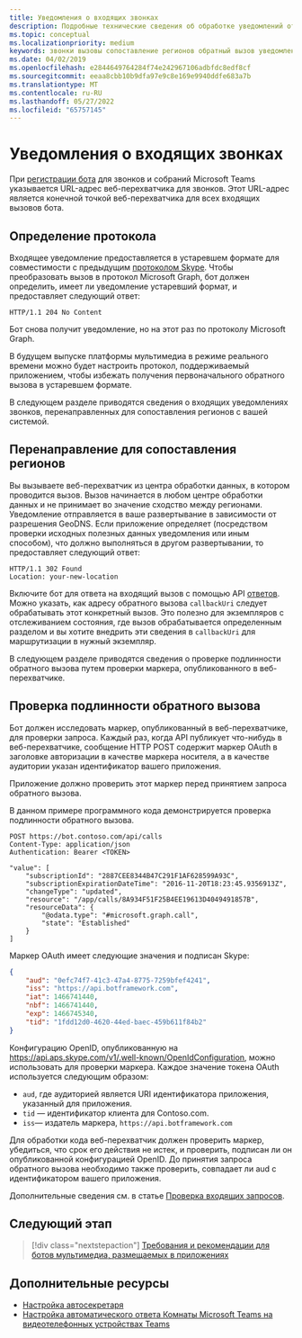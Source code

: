 ```yaml
---
title: Уведомления о входящих звонках
description: Подробные технические сведения об обработке уведомлений от входящих звонков, перенаправлении и проверке подлинности вызовов, с примерами программного кода
ms.topic: conceptual
ms.localizationpriority: medium
keywords: звонки вызовы сопоставление регионов обратный вызов уведомления
ms.date: 04/02/2019
ms.openlocfilehash: e2844649764284f74e242967106adbfdc8edf8cf
ms.sourcegitcommit: eeaa8cbb10b9dfa97e9c8e169e9940ddfe683a7b
ms.translationtype: MT
ms.contentlocale: ru-RU
ms.lasthandoff: 05/27/2022
ms.locfileid: "65757145"
---
```

# <a name="incoming-call-notifications"></a>Уведомления о входящих звонках

При [регистрации бота](./registering-calling-bot.md#create-new-bot-or-add-calling-capabilities) для звонков и собраний Microsoft Teams указывается URL-адрес веб-перехватчика для звонков. Этот URL-адрес является конечной точкой веб-перехватчика для всех входящих вызовов бота.

## <a name="protocol-determination"></a>Определение протокола

Входящее уведомление предоставляется в устаревшем формате для совместимости с предыдущим [протоколом Skype](/azure/bot-service/dotnet/bot-builder-dotnet-real-time-media-concepts?view=azure-bot-service-3.0&preserve-view=true). Чтобы преобразовать вызов в протокол Microsoft Graph, бот должен определить, имеет ли уведомление устаревший формат, и предоставляет следующий ответ:

```http
HTTP/1.1 204 No Content
```

Бот снова получит уведомление, но на этот раз по протоколу Microsoft Graph.

В будущем выпуске платформы мультимедиа в режиме реального времени можно будет настроить протокол, поддерживаемый приложением, чтобы избежать получения первоначального обратного вызова в устаревшем формате.

В следующем разделе приводятся сведения о входящих уведомлениях звонков, перенаправленных для сопоставления регионов с вашей системой.

## <a name="redirects-for-region-affinity"></a>Перенаправление для сопоставления регионов

Вы вызываете веб-перехватчик из центра обработки данных, в котором проводится вызов. Вызов начинается в любом центре обработки данных и не принимает во значение сходство между регионами. Уведомление отправляется в ваше развертывание в зависимости от разрешения GeoDNS. Если приложение определяет (посредством проверки исходных полезных данных уведомления или иным способом), что должно выполняться в другом развертывании, то предоставляет следующий ответ:

```http
HTTP/1.1 302 Found
Location: your-new-location
```

Включите бот для ответа на входящий вызов с помощью API [ответов](/graph/api/call-answer?view=graph-rest-1.0&tabs=http&preserve-view=true). Можно указать, как адресу обратного вызова `callbackUri` следует обрабатывать этот конкретный вызов. Это полезно для экземпляров с отслеживанием состояния, где вызов обрабатывается определенным разделом и вы хотите внедрить эти сведения в `callbackUri` для маршрутизации в нужный экземпляр.

В следующем разделе приводятся сведения о проверке подлинности обратного вызова путем проверки маркера, опубликованного в веб-перехватчике.

## <a name="authenticate-the-callback"></a>Проверка подлинности обратного вызова

Бот должен исследовать маркер, опубликованный в веб-перехватчике, для проверки запроса. Каждый раз, когда API публикует что-нибудь в веб-перехватчике, сообщение HTTP POST содержит маркер OAuth в заголовке авторизации в качестве маркера носителя, а в качестве аудитории указан идентификатор вашего приложения.

Приложение должно проверить этот маркер перед принятием запроса обратного вызова.

В данном примере программного кода демонстрируется проверка подлинности обратного вызова.

```http
POST https://bot.contoso.com/api/calls
Content-Type: application/json
Authentication: Bearer <TOKEN>

"value": [
    "subscriptionId": "2887CEE8344B47C291F1AF628599A93C",
    "subscriptionExpirationDateTime": "2016-11-20T18:23:45.9356913Z",
    "changeType": "updated",
    "resource": "/app/calls/8A934F51F25B4EE19613D4049491857B",
    "resourceData": {
        "@odata.type": "#microsoft.graph.call",
        "state": "Established"
    }
]
```

Маркер OAuth имеет следующие значения и подписан Skype:

```json
{
    "aud": "0efc74f7-41c3-47a4-8775-7259bfef4241",
    "iss": "https://api.botframework.com",
    "iat": 1466741440,
    "nbf": 1466741440,
    "exp": 1466745340,
    "tid": "1fdd12d0-4620-44ed-baec-459b611f84b2"
}
```

Конфигурацию OpenID, опубликованную на <https://api.aps.skype.com/v1/.well-known/OpenIdConfiguration>, можно использовать для проверки маркера. Каждое значение токена OAuth используется следующим образом:

* `aud`, где аудиторией является URI идентификатора приложения, указанный для приложения.
* `tid` — идентификатор клиента для Contoso.com.
* `iss`— издатель маркера, `https://api.botframework.com`

Для обработки кода веб-перехватчик должен проверить маркер, убедиться, что срок его действия не истек, и проверить, подписан ли он опубликованной конфигурацией OpenID. До принятия запроса обратного вызова необходимо также проверить, совпадает ли aud с идентификатором вашего приложения.

Дополнительные сведения см. в статье [Проверка входящих запросов](https://github.com/microsoftgraph/microsoft-graph-comms-samples/blob/master/Samples/Common/Sample.Common/Authentication/AuthenticationProvider.cs).

## <a name="next-step"></a>Следующий этап

> [!div class="nextstepaction"]
> [Требования и рекомендации для ботов мультимедиа, размещаемых в приложениях](~/bots/calls-and-meetings/requirements-considerations-application-hosted-media-bots.md)

## <a name="see-also"></a>Дополнительные ресурсы

* [Настройка автосекретаря](/microsoftteams/create-a-phone-system-auto-attendant)
* [Настройка автоматического ответа Комнаты Microsoft Teams на видеотелефонных устройствах Teams](/microsoftteams/set-up-auto-answer-on-teams-android)